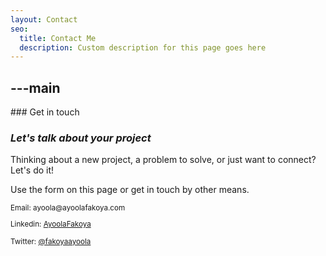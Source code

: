 ```yaml
---
layout: Contact
seo:
  title: Contact Me
  description: Custom description for this page goes here
---
```




---main
---

<PageTitle>
  ### Get in touch

  ### _Let's talk about your project_
</PageTitle>

Thinking about a new project, a problem to solve, or just want to connect? Let's do it!

Use the form on this page or get in touch by other means.

<Sep size="12" />

<small>  
  <Icon src="/icons/mail.svg" className="mr-2 inline align-middle fill-current text-omega-500" /> Email: ayoola@ayoolafakoya.com

  <Icon src="/icons/logo-linkedin.svg" className="mr-2 inline align-middle fill-current text-omega-500" /> Linkedin: [AyoolaFakoya](http://linkedin.com/in/ayofakoya)

  <Icon src="/icons/logo-twitter.svg" className="mr-2 inline align-middle fill-current text-omega-500" /> Twitter: [@fakoyaayoola](http://twitter.com/fakoyaayoola)
</small>